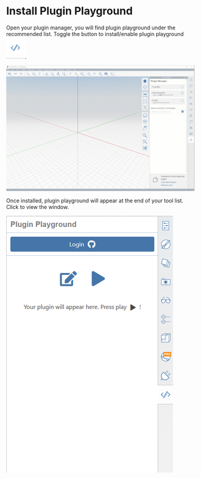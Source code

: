 # Install Plugin Playground

Open your plugin manager, you will find plugin playground under the recommended list. Toggle the button to install/enable plugin playground ![](<../../../.gitbook/assets/image (8) (1).png>).

![](<../../../.gitbook/assets/01-install playgground formit.gif>)

Once installed, plugin playground will appear at the end of your tool list. Click to view the window.

![](<../../../.gitbook/assets/image (16) (1).png>)
